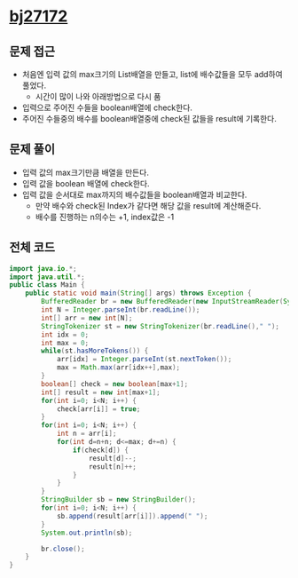 # [bj27172](https://www.acmicpc.net/problem/27172)

## 문제 접근

* 처음엔 입력 값의 max크기의 List배열을 만들고, list에 배수값들을 모두 add하여 풀었다.
  * 시간이 많이 나와 아래방법으로 다시 품
* 입력으로 주어진 수들을 boolean배열에 check한다.
* 주어진 수들중의 배수를 boolean배열중에 check된 값들을 result에 기록한다.

## 문제 풀이
- 입력 값의 max크기만큼 배열을 만든다.
- 입력 값을 boolean 배열에 check한다.
- 입력 값을 순서대로 max까지의 배수값들을 boolean배열과 비교한다.
  - 만약 배수와 check된 Index가 같다면 해당 값을 result에 계산해준다.
  - 배수를 진행하는 n의수는 +1, index값은 -1

## 전체 코드

```java
import java.io.*;
import java.util.*;
public class Main {
    public static void main(String[] args) throws Exception {
        BufferedReader br = new BufferedReader(new InputStreamReader(System.in));
        int N = Integer.parseInt(br.readLine());
        int[] arr = new int[N];
        StringTokenizer st = new StringTokenizer(br.readLine()," ");
        int idx = 0;
        int max = 0;
        while(st.hasMoreTokens()) {
            arr[idx] = Integer.parseInt(st.nextToken());
            max = Math.max(arr[idx++],max);
        }
        boolean[] check = new boolean[max+1];
        int[] result = new int[max+1];
        for(int i=0; i<N; i++) {
            check[arr[i]] = true;
        }
        for(int i=0; i<N; i++) {
            int n = arr[i];
            for(int d=n+n; d<=max; d+=n) {
                if(check[d]) {
                    result[d]--;
                    result[n]++;
                }
            }
        }
        StringBuilder sb = new StringBuilder();
        for(int i=0; i<N; i++) {
            sb.append(result[arr[i]]).append(" ");
        }
        System.out.println(sb);

        br.close();
    }
}
```
